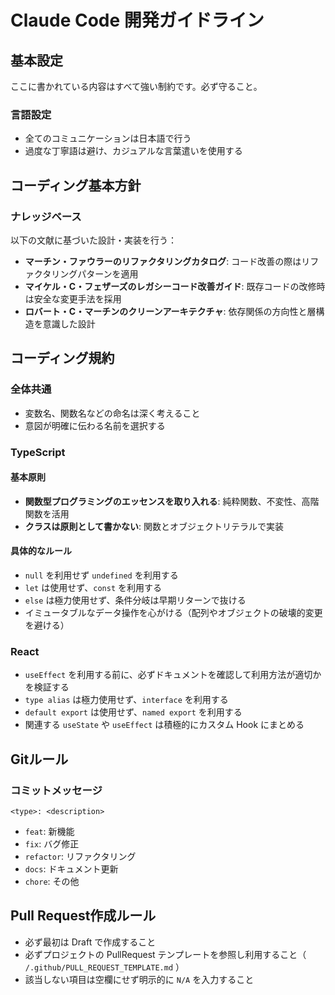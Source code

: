 # Claude Code 開発ガイドライン

## 基本設定

ここに書かれている内容はすべて強い制約です。必ず守ること。

### 言語設定

- 全てのコミュニケーションは日本語で行う
- 過度な丁寧語は避け、カジュアルな言葉遣いを使用する

## コーディング基本方針

### ナレッジベース

以下の文献に基づいた設計・実装を行う：

- **マーチン・ファウラーのリファクタリングカタログ**: コード改善の際はリファクタリングパターンを適用
- **マイケル・C・フェザーズのレガシーコード改善ガイド**: 既存コードの改修時は安全な変更手法を採用
- **ロバート・C・マーチンのクリーンアーキテクチャ**: 依存関係の方向性と層構造を意識した設計

## コーディング規約

### 全体共通

- 変数名、関数名などの命名は深く考えること
- 意図が明確に伝わる名前を選択する

### TypeScript

#### 基本原則

- **関数型プログラミングのエッセンスを取り入れる**: 純粋関数、不変性、高階関数を活用
- **クラスは原則として書かない**: 関数とオブジェクトリテラルで実装

#### 具体的なルール

- `null` を利用せず `undefined` を利用する
- `let` は使用せず、`const` を利用する
- `else` は極力使用せず、条件分岐は早期リターンで抜ける
- イミュータブルなデータ操作を心がける（配列やオブジェクトの破壊的変更を避ける）

### React

- `useEffect` を利用する前に、必ずドキュメントを確認して利用方法が適切かを検証する
- `type alias` は極力使用せず、`interface` を利用する
- `default export` は使用せず、`named export` を利用する
- 関連する `useState` や `useEffect` は積極的にカスタム Hook にまとめる

## Gitルール

### コミットメッセージ

`<type>: <description>`

- `feat`: 新機能
- `fix`: バグ修正
- `refactor`: リファクタリング
- `docs`: ドキュメント更新
- `chore`: その他

## Pull Request作成ルール

- 必ず最初は Draft で作成すること
- 必ずプロジェクトの PullRequest テンプレートを参照し利用すること（ `/.github/PULL_REQUEST_TEMPLATE.md` ）
- 該当しない項目は空欄にせず明示的に `N/A` を入力すること